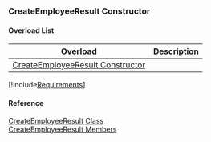 ﻿### CreateEmployeeResult Constructor

#### Overload List

| Overload | Description |
| --- | --- |
| [CreateEmployeeResult Constructor](FChoice.Toolkits.Clarify~FChoice.Toolkits.Clarify.Interfaces.CreateEmployeeResult~_ctor().md) |   |

[!include[Requirements](../partials/requirements.md)]



#### Reference

[CreateEmployeeResult Class](FChoice.Toolkits.Clarify~FChoice.Toolkits.Clarify.Interfaces.CreateEmployeeResult.md)  
[CreateEmployeeResult Members](FChoice.Toolkits.Clarify~FChoice.Toolkits.Clarify.Interfaces.CreateEmployeeResult_members.md)